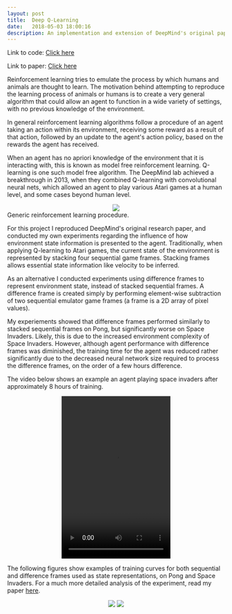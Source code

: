 ```yaml
---
layout: post
title:  Deep Q-Learning
date:   2018-05-03 18:00:16
description: An implementation and extension of DeepMind's original paper
---
```


Link to code: <a target="_blank" href="https://bitbucket.org/jsene/dqn-xpl/src/master/">Click here</a>

Link to paper: <a target="_blank" href="{{ site.baseurl }}/assets/pdf/effect-state-presentation.pdf">Click here</a>

Reinforcement learning tries to emulate the process by which humans and animals are thought to learn. The motivation behind attempting to reproduce the learning process of animals or humans is to create a very general algorithm that could allow an agent to function in a wide variety of settings, with no previous knowledge of the environment.

In general reinforcement learning algorithms follow a procedure of an agent taking an action within its 
environment, receiving some reward as a result of that action, followed by an update to the agent's action 
policy, based on the rewards the agent has received.

When an agent has no apriori knowledge of the environment that it is interacting with,
this is known as model free reinforcement learning. Q-learning is one such model
free algorithm. The DeepMind lab achieved a breakthrough in 2013, when they
combined Q-learning with convolutional neural nets, which allowed an agent to
play various Atari games at a human level, and some cases beyond human level.

<div class="img_row" style="text-align: center;">
    <img class="col four" src="{{ site.baseurl }}/assets/img/markov.png">
</div>

<div class="col ten caption">
    Generic reinforcement learning procedure.
</div>

For this project I reproduced DeepMind's original research paper, and
conducted my own experiments regarding the influence of how environment state information is
presented to the agent. Traditionally, when applying Q-learning to Atari games, the current state 
of the environment is represented by stacking four sequential game frames. Stacking frames allows
essential state information like velocity to be inferred. 

As an alternative I conducted experiments using difference frames to represent environment state, instead
of stacked sequential frames. A difference frame is created simply by performing element-wise 
subtraction of two sequential emulator game frames (a frame is a 2D array of pixel values).

My experiements showed that difference frames performed similarly to stacked sequential frames on Pong, but significantly worse on Space Invaders. Likely, this is due to the increased environment complexity of Space Invaders. However, although agent performance with difference frames was diminished, the training time for the agent was reduced rather significantly due to the decreased neural network size required to process the difference frames, on the order of a few hours difference.

The video below shows an example an agent playing space invaders after approximately 8 hours of training. 

<div class="img_row" style="text-align: center;">
    <video width="50%" height="375" autoplay="" loop="" controls>
        <source src="{{ site.baseurl }}/assets/vid/space.mp4" type="video/mp4">
        Your browser does not support the HTML5 video format.
    </video>
</div>

The following figures show examples of training curves for both sequential and difference frames used as state representations, on Pong and Space Invaders. For a much more detailed analysis of the experiment, read 
my paper <a target="_blank" href="{{ site.baseurl }}/assets/pdf/effect-state-presentation.pdf">here</a>.

<div class="img_row" style="text-align: center;">
    <img class="col five" src="{{ site.baseurl }}/assets/img/invaders_score.png">
    <img class="col five" src="{{ site.baseurl }}/assets/img/pong_score.png">
</div>